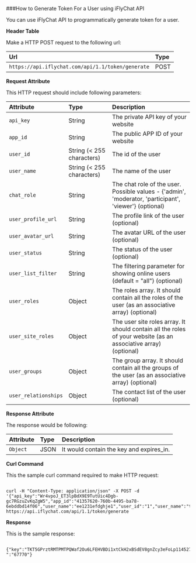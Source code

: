 ###How to Generate Token For a User using iFlyChat API

You can use iFlyChat API to programmatically generate token for a user.

**Header Table**

Make a HTTP POST request to the following url:

| Url        | Type           |
| :------------- |:------------- |
| `https://api.iflychat.com/api/1.1/token/generate` | POST |

**Request Attribute**

This HTTP request should include following parameters:

| Attribute        | Type          | Description |
| :------------- |:------------- | :-------------|
| `api_key` | String | The private API key of your website |
| `app_id` | String | The public APP ID of your website |
| `user_id` | String (< 255 characters) | The id of the user |
| `user_name` | String (< 255 characters) | The name of the user |
| `chat_role` | String | The chat role of the user. Possible values - {'admin', 'moderator, 'participant', 'viewer'} (optional) |
| `user_profile_url` | String | The profile link of the user (optional) |
| `user_avatar_url` | String | The avatar URL of the user (optional) |
| `user_status` | String | The status of the user (optional) |
| `user_list_filter` | String | The filtering parameter for showing online users (default = "all") (optional) |
| `user_roles` | Object | The roles array. It should contain all the roles of the user (as an associative array) (optional) |
| `user_site_roles` | Object | The user site roles array. It should contain all the roles of your website (as an associative array) (optional) |
| `user_groups` | Object | The group array. It should contain all the groups of the user (as an associative array) (optional) |
| `user_relationships` | Object | The contact list of the user (optional) |

**Response Attribute**

The response would be following:

| Attribute        | Type          | Description |
| :------------- |:------------- | :-------------|
| `Object` | JSON | It would contain the key and expires_in. |

**Curl Command**

This the sample curl command required to make HTTP request:

~~~

curl -H "Content-Type: application/json" -X POST -d '{"api_key":"Wr4vpoJ_ET3lpBdX9E9TutUic4Dgb-gc7RGzuZvKqZgW5","app_id":"41357620-760b-4495-ba78-6ebddbd14f06","user_name":"ee1231efdghje1","user_id":"1","user_name":"test_user"}' https://api.iflychat.com/api/1.1/token/generate

~~~

**Response**

This is the sample response:

~~~

{"key":"TKT5GPrztRMTPMTPQWaf2Ou6LFEHVBDi1xtCkH2xBSdEV8gnZcy3eFoLp114527666063106ZeQfjRCWWVlXlWJbWuivoJvJznMDiT6ltp9ACKlPGWjhhqPHsH6xWIMn","expires_in ":"67770"}

~~~

